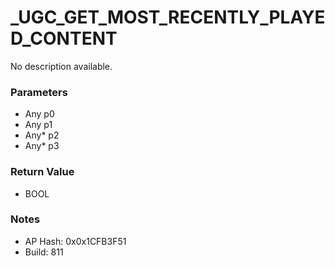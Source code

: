 # _UGC_GET_MOST_RECENTLY_PLAYED_CONTENT

No description available.

### Parameters
* Any p0
* Any p1
* Any* p2
* Any* p3

### Return Value
* BOOL

### Notes
* AP Hash: 0x0x1CFB3F51
* Build: 811

